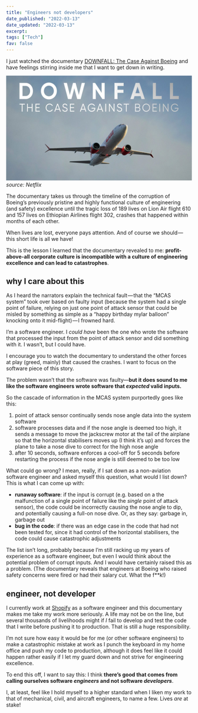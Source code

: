 ```yaml
---
title: "Engineers not developers"
date_published: "2022-03-13"
date_updated: "2022-03-13"
excerpt: 
tags: ["Tech"]
fav: false
---
```


I just watched the documentary [DOWNFALL: The Case Against Boeing](https://www.imdb.com/title/tt11893274) and have feelings stirring inside me that I want to get down in writing.

![downfall netflix](images/downfall.jpeg)
_source: Netflix_

The documentary takes us through the timeline of the corruption of Boeing’s previously pristine and highly functional culture of engineering (and safety) excellence until the tragic loss of 189 lives on Lion Air flight 610 and 157 lives on Ethiopian Airlines flight 302, crashes that happened within months of each other.

When lives are lost, everyone pays attention. And of course we should — this short life is all we have!

This is the lesson I learned that the documentary revealed to me: **profit-above-all corporate culture is incompatible with a culture of engineering excellence and can lead to catastrophes**.

## why I care about this

As I heard the narrators explain the technical fault — that the “MCAS system” took over based on faulty input (because the system had a single point of failure, relying on just one point of attack sensor that could be misled by something as simple as a “happy birthday mylar balloon” knocking onto it mid-flight) — I frowned hard.

I’m a software engineer. I _could have_ been the one who wrote the software that processed the input from the point of attack sensor and did something with it. I wasn’t, but I could have.

I encourage you to watch the documentary to understand the other forces at play (greed, mainly) that caused the crashes. I want to focus on the software piece of this story.

The problem wasn’t that the software was faulty—**but it does sound to me like the software engineers wrote software that _expected_ valid inputs.**

So the cascade of information in the MCAS system purportedly goes like this:

1.  point of attack sensor continually sends nose angle data into the system software
2.  software processes data and if the nose angle is deemed too high, it sends a message to move the jackscrew motor at the tail of the airplane so that the horizontal stabilisers moves up (I think it’s up) and forces the plane to take a nose dive to correct for the high nose angle
3.  after 10 seconds, software enforces a cool-off for 5 seconds before restarting the process if the nose angle is still deemed to be too low

What could go wrong? I mean, really, if I sat down as a non-aviation software engineer and asked myself this question, what would I list down? This is what I can come up with:

-   **runaway software**: if the input is corrupt (e.g. based on a the malfunction of a single point of failure like the _single_ point of attack sensor), the code could be incorrectly causing the nose angle to dip, and potentially causing a full-on nose dive. Or, as they say: garbage in, garbage out
-   **bug in the code**: if there was an edge case in the code that had not been tested for, since it had control of the horizontal stabilisers, the code could cause catastrophic adjustments

The list isn’t long, probably because I’m still racking up my years of experience as a software engineer, but even I would think about the potential problem of corrupt inputs. And I would have certainly raised this as a problem. (The documentary reveals that engineers at Boeing who raised safety concerns were fired or had their salary cut. What the f\*\*k!)

## engineer, not developer

I currently work at [Shopify](https://medium.com/r/?url=https%3A%2F%2Fshopify.com%2F) as a software engineer and this documentary makes me take my work more seriously. A life may not be on the line, but several thousands of livelihoods might if _I_ fail to develop and test the code that I write before pushing it to production. That is still a huge responsibility.

I’m not sure how easy it would be for me (or other software engineers) to make a catastrophic mistake at work as I punch the keyboard in my home office and push my code to production, although it does feel like it could happen rather easily if I let my guard down and not strive for engineering excellence.

To end this off, I want to say this: I think **there’s good that comes from calling ourselves software _engineers_ and not software _developers_**.

I, at least, feel like I hold myself to a higher standard when I liken my work to that of mechanical, civil, and aircraft engineers, to name a few. Lives _are_ at stake!
